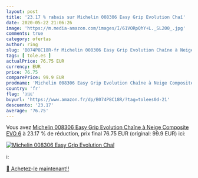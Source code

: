 ```yaml
---
layout: post
title: '23.17 % rabais sur Michelin 008306 Easy Grip Evolution Chaî'
date: 2020-05-22 21:06:26
image: 'https://m.media-amazon.com/images/I/61VORpQhY+L._SL200_.jpg'
comments: true
category: ofertas
author: ring
slug: 'B074P8C18R-fr Michelin 008306 Easy Grip Evolution Chaîne à Neige...'
tags: [ tole.es ]
actualPrice: 76.75 EUR
currency: EUR
price: 76.75
comparePrice: 99.9 EUR
prodname: 'Michelin 008306 Easy Grip Evolution Chaîne à Neige Composite  EVO 6'
country: 'fr'
flag: '🇫🇷'
buyurl: 'https://www.amazon.fr/dp/B074P8C18R/?tag=tolees0d-21'
descuento: '23.17'
average: '76.75'
---
```


Vous avez [Michelin 008306 Easy Grip Evolution Chaîne à Neige Composite  EVO 6](https://www.amazon.fr/dp/B074P8C18R/?tag=tolees0d-21)  à  23.17 % de réduction, prix final  76.75 EUR (original: 99.9 EUR) ici:

[![Michelin 008306 Easy Grip Evolution Chaî](https://m.media-amazon.com/images/I/61VORpQhY+L._SL200_.jpg)](https://www.amazon.fr/dp/B074P8C18R/?tag=tolees0d-21)

ℹ️:


[🛒 Achetez-le maintenant!!](https://www.amazon.fr/dp/B074P8C18R/?tag=tolees0d-21)
